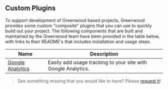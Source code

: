 ## Custom Plugins
To support development of Greenwood based projects, Greenwood provides some custom "composite" plugins that you can use to quickly build out your project.  The following components that are built and maintained by the Greenwood team have been provided in the table below, with links to their README's that includes installation and usage steps.

| Name  | Description  |
|---|---|
| [Google Analytics](https://github.com/ProjectEvergreen/greenwood/tree/master/packages/plugin-google-analytics) | Easily add usage tracking to your site with Google Analytics. |

> See something missing that you would like to have?  Please [request it](https://github.com/ProjectEvergreen/greenwood/issues)!
